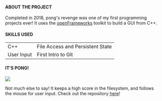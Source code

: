 
#### ABOUT THE PROJECT

Completed in 2018, pong's revenge was one of my first programming projects ever! It uses the [openFrameworks](https://openframeworks.cc/) toolkit to build a GUI from C++.

#### SKILLS USED

|   |  |
|---|---|
|C++| File Access and Persistent State|
| User Input | First Intro to Git |

#### IT'S PONG!

![](/assets/img/software_projects/pongs_revenge/pongsrevenge_resize.gif)

Not much else to say! It keeps a high score in the filesystem, and follows the mouse for user input. Check out the repository [here](https://github.com/baxterjo/pongsRevenge)!
